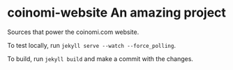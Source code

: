 coinomi-website An amazing project
===============

Sources that power the coinomi.com website.

To test locally, run `jekyll serve --watch --force_polling`.

To build, run `jekyll build` and make a commit with the changes.

